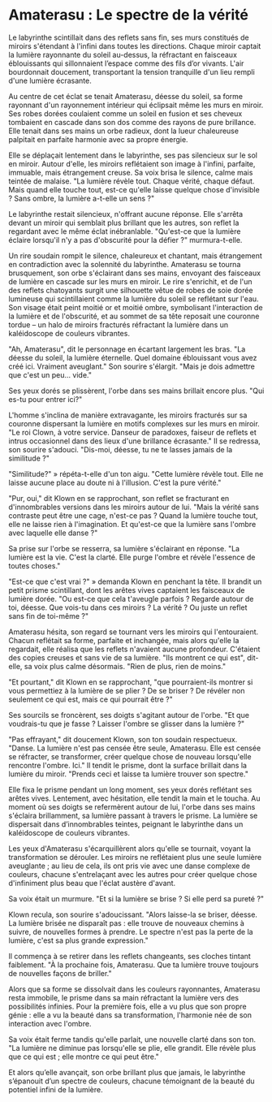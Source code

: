 # Amaterasu : Le spectre de la vérité

Le labyrinthe scintillait dans des reflets sans fin, ses murs constitués de miroirs s'étendant à l'infini dans toutes les directions. Chaque miroir captait la lumière rayonnante du soleil au-dessus, la réfractant en faisceaux éblouissants qui sillonnaient l’espace comme des fils d’or vivants. L'air bourdonnait doucement, transportant la tension tranquille d'un lieu rempli d'une lumière écrasante.

Au centre de cet éclat se tenait Amaterasu, déesse du soleil, sa forme rayonnant d'un rayonnement intérieur qui éclipsait même les murs en miroir. Ses robes dorées coulaient comme un soleil en fusion et ses cheveux tombaient en cascade dans son dos comme des rayons de pure brillance. Elle tenait dans ses mains un orbe radieux, dont la lueur chaleureuse palpitait en parfaite harmonie avec sa propre énergie.

Elle se déplaçait lentement dans le labyrinthe, ses pas silencieux sur le sol en miroir. Autour d'elle, les miroirs reflétaient son image à l'infini, parfaite, immuable, mais étrangement creuse. Sa voix brisa le silence, calme mais teintée de malaise. "La lumière révèle tout. Chaque vérité, chaque défaut. Mais quand elle touche tout, est-ce qu'elle laisse quelque chose d'invisible ? Sans ombre, la lumière a-t-elle un sens ?"

Le labyrinthe restait silencieux, n'offrant aucune réponse. Elle s'arrêta devant un miroir qui semblait plus brillant que les autres, son reflet la regardant avec le même éclat inébranlable. "Qu'est-ce que la lumière éclaire lorsqu'il n'y a pas d'obscurité pour la défier ?" murmura-t-elle.

Un rire soudain rompit le silence, chaleureux et chantant, mais étrangement en contradiction avec la solennité du labyrinthe. Amaterasu se tourna brusquement, son orbe s'éclairant dans ses mains, envoyant des faisceaux de lumière en cascade sur les murs en miroir. Le rire s'enrichit, et de l'un des reflets chatoyants surgit une silhouette vêtue de robes de soie dorée lumineuse qui scintillaient comme la lumière du soleil se reflétant sur l'eau. Son visage était peint moitié or et moitié ombre, symbolisant l'interaction de la lumière et de l'obscurité, et au sommet de sa tête reposait une couronne tordue – un halo de miroirs fracturés réfractant la lumière dans un kaléidoscope de couleurs vibrantes.

"Ah, Amaterasu", dit le personnage en écartant largement les bras. "La déesse du soleil, la lumière éternelle. Quel domaine éblouissant vous avez créé ici. Vraiment aveuglant." Son sourire s'élargit. "Mais je dois admettre que c'est un peu… vide."

Ses yeux dorés se plissèrent, l'orbe dans ses mains brillait encore plus. "Qui es-tu pour entrer ici?"

L'homme s'inclina de manière extravagante, les miroirs fracturés sur sa couronne dispersant la lumière en motifs complexes sur les murs en miroir. "Le roi Clown, à votre service. Danseur de paradoxes, faiseur de reflets et intrus occasionnel dans des lieux d'une brillance écrasante." Il se redressa, son sourire s'adouci. "Dis-moi, déesse, tu ne te lasses jamais de la similitude ?"

"Similitude?" » répéta-t-elle d'un ton aigu. "Cette lumière révèle tout. Elle ne laisse aucune place au doute ni à l'illusion. C'est la pure vérité."

"Pur, oui," dit Klown en se rapprochant, son reflet se fracturant en d'innombrables versions dans les miroirs autour de lui. "Mais la vérité sans contraste peut être une cage, n'est-ce pas ? Quand la lumière touche tout, elle ne laisse rien à l'imagination. Et qu'est-ce que la lumière sans l'ombre avec laquelle elle danse ?"

Sa prise sur l'orbe se resserra, sa lumière s'éclairant en réponse. "La lumière est la vie. C'est la clarté. Elle purge l'ombre et révèle l'essence de toutes choses."

"Est-ce que c'est vrai ?" » demanda Klown en penchant la tête. Il brandit un petit prisme scintillant, dont les arêtes vives captaient les faisceaux de lumière dorée. "Ou est-ce que cela t'aveugle parfois ? Regarde autour de toi, déesse. Que vois-tu dans ces miroirs ? La vérité ? Ou juste un reflet sans fin de toi-même ?"

Amaterasu hésita, son regard se tournant vers les miroirs qui l'entouraient. Chacun reflétait sa forme, parfaite et inchangée, mais alors qu'elle la regardait, elle réalisa que les reflets n'avaient aucune profondeur. C'étaient des copies creuses et sans vie de sa lumière. "Ils montrent ce qui est", dit-elle, sa voix plus calme désormais. "Rien de plus, rien de moins."

"Et pourtant," dit Klown en se rapprochant, "que pourraient-ils montrer si vous permettiez à la lumière de se plier ? De se briser ? De révéler non seulement ce qui est, mais ce qui pourrait être ?"

Ses sourcils se froncèrent, ses doigts s'agitant autour de l'orbe. "Et que voudrais-tu que je fasse ? Laisser l'ombre se glisser dans la lumière ?"

"Pas effrayant," dit doucement Klown, son ton soudain respectueux. "Danse. La lumière n'est pas censée être seule, Amaterasu. Elle est censée se réfracter, se transformer, créer quelque chose de nouveau lorsqu'elle rencontre l'ombre. Ici." Il tendit le prisme, dont la surface brillait dans la lumière du miroir. "Prends ceci et laisse ta lumière trouver son spectre."

Elle fixa le prisme pendant un long moment, ses yeux dorés reflétant ses arêtes vives. Lentement, avec hésitation, elle tendit la main et le toucha. Au moment où ses doigts se refermèrent autour de lui, l'orbe dans ses mains s'éclaira brillamment, sa lumière passant à travers le prisme. La lumière se dispersait dans d’innombrables teintes, peignant le labyrinthe dans un kaléidoscope de couleurs vibrantes.

Les yeux d'Amaterasu s'écarquillèrent alors qu'elle se tournait, voyant la transformation se dérouler. Les miroirs ne reflétaient plus une seule lumière aveuglante ; au lieu de cela, ils ont pris vie avec une danse complexe de couleurs, chacune s'entrelaçant avec les autres pour créer quelque chose d'infiniment plus beau que l'éclat austère d'avant.

Sa voix était un murmure. "Et si la lumière se brise ? Si elle perd sa pureté ?"

Klown recula, son sourire s'adoucissant. "Alors laisse-la se briser, déesse. La lumière brisée ne disparaît pas : elle trouve de nouveaux chemins à suivre, de nouvelles formes à prendre. Le spectre n'est pas la perte de la lumière, c'est sa plus grande expression."

Il commença à se retirer dans les reflets changeants, ses cloches tintant faiblement. "À la prochaine fois, Amaterasu. Que ta lumière trouve toujours de nouvelles façons de briller."

Alors que sa forme se dissolvait dans les couleurs rayonnantes, Amaterasu resta immobile, le prisme dans sa main réfractant la lumière vers des possibilités infinies. Pour la première fois, elle a vu plus que son propre génie : elle a vu la beauté dans sa transformation, l'harmonie née de son interaction avec l'ombre.

Sa voix était ferme tandis qu'elle parlait, une nouvelle clarté dans son ton. "La lumière ne diminue pas lorsqu'elle se plie, elle grandit. Elle révèle plus que ce qui est ; elle montre ce qui peut être."

Et alors qu’elle avançait, son orbe brillant plus que jamais, le labyrinthe s’épanouit d’un spectre de couleurs, chacune témoignant de la beauté du potentiel infini de la lumière.